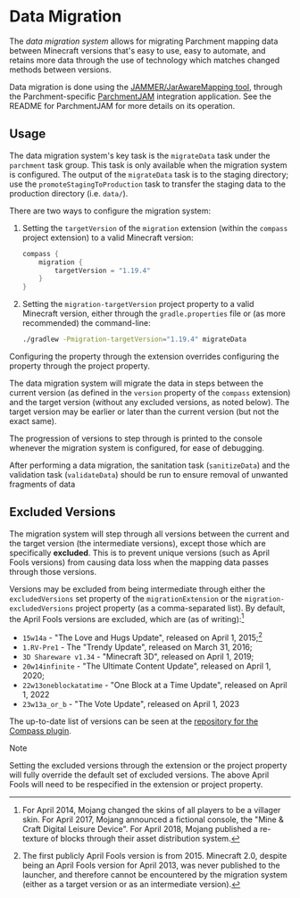 # Data Migration

The _data migration system_ allows for migrating Parchment mapping data between Minecraft versions that's easy to use,
easy to automate, and retains more data through the use of technology which matches changed methods between versions.

Data migration is done using the [JAMMER/JarAwareMapping tool][jammer], through the Parchment-specific
[ParchmentJAM][parchmentjam] integration application. See the README for ParchmentJAM for more details on its operation.

## Usage

The data migration system's key task is the `migrateData` task under the `parchment` task group. This task is only
available when the migration system is configured. The output of the `migrateData` task is to the staging directory; use
the `promoteStagingToProduction` task to transfer the staging data to the production directory (i.e. `data/`).

There are two ways to configure the migration system:

1. Setting the `targetVersion` of the `migration` extension (within the `compass` project extension) to a valid
   Minecraft version:

    ```gradle
    compass {
        migration {
            targetVersion = "1.19.4"
        }
    }
    ```

2. Setting the `migration-targetVersion` project property to a valid Minecraft version, either through the
   `gradle.properties` file or (as more recommended) the command-line:

    ```sh
    ./gradlew -Pmigration-targetVersion="1.19.4" migrateData
    ```

Configuring the property through the extension overrides configuring the property through the project property.

The data migration system will migrate the data in steps between the current version (as defined in the `version`
property of the `compass` extension) and the target version (without any excluded versions, as noted below).
The target version may be earlier or later than the current version (but not the exact same).

The progression of versions to step through is printed to the console whenever the migration system is configured, for
ease of debugging.

After performing a data migration, the sanitation task (`sanitizeData`) and the validation task (`validateData`) should
be run to ensure removal of unwanted fragments of data

## Excluded Versions

The migration system will step through all versions between the current and the target version (the intermediate
versions), except those which are specifically **excluded**. This is to prevent unique versions (such as April Fools
versions) from causing data loss when the mapping data passes through those versions.

Versions may be excluded from being intermediate through either the `excludedVersions` set property of the
`migrationExtension` or the `migration-excludedVersions` project property (as a comma-separated list). By default, the
April Fools versions are excluded, which are (as of writing):[^skipped-years]

- `15w14a` - "The Love and Hugs Update", released on April 1, 2015;[^mc2.0]
- `1.RV-Pre1` - The "Trendy Update", released on March 31, 2016;
- `3D Shareware v1.34` - "Minecraft 3D", released on April 1, 2019;
- `20w14infinite` - "The Ultimate Content Update", released on April 1, 2020;
- `22w13oneblockatatime` - "One Block at a Time Update", released on April 1, 2022
- `23w13a_or_b` - "The Vote Update", released on April 1, 2023

The up-to-date list of versions can be seen at the [repository for the Compass plugin][excluded].

> [!NOTE]
> Setting the excluded versions through the extension or the project property will fully override the default set of
> excluded versions. The above April Fools will need to be respecified in the extension or project property.

[jammer]: https://github.com/marchermans/JarAwareMapping

[parchmentjam]: https://github.com/ParchmentMC/ParchmentJAM

[excluded]: https://github.com/ParchmentMC/Compass/blob/dev/src/main/java/org/parchmentmc/compass/MigrationConfiguration.java

[^skipped-years]: For April 2014, Mojang changed the skins of all players to be a villager skin. For April 2017, Mojang announced a
fictional console, the "Mine & Craft Digital Leisure Device". For April 2018, Mojang  published a re-texture of blocks
through their asset distribution system.
[^mc2.0]: The first publicly April Fools version is from 2015. Minecraft 2.0, despite being an April Fools version for
April 2013, was never published to the launcher, and therefore cannot be encountered by the migration system
(either as a target version or as an intermediate version).
